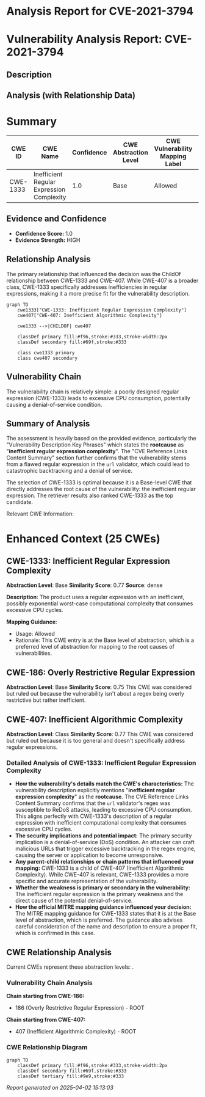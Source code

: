 # Analysis Report for CVE-2021-3794

# Vulnerability Analysis Report: CVE-2021-3794

## Description



## Analysis (with Relationship Data)

# Summary
| CWE ID  | CWE Name  | Confidence | CWE Abstraction Level | CWE Vulnerability Mapping Label | CWE-Vulnerability Mapping Notes |
|---|---|---|---|---|---|
| CWE-1333 | Inefficient Regular Expression Complexity | 1.0  | Base  | Allowed  | Primary CWE |

## Evidence and Confidence

*   **Confidence Score:** 1.0
*   **Evidence Strength:** HIGH

## Relationship Analysis
The primary relationship that influenced the decision was the ChildOf relationship between CWE-1333 and CWE-407. While CWE-407 is a broader class, CWE-1333 specifically addresses inefficiencies in regular expressions, making it a more precise fit for the vulnerability description.

```mermaid
graph TD
    cwe1333["CWE-1333: Inefficient Regular Expression Complexity"]
    cwe407["CWE-407: Inefficient Algorithmic Complexity"]
    
    cwe1333 -->|CHILDOF| cwe407
    
    classDef primary fill:#f96,stroke:#333,stroke-width:2px
    classDef secondary fill:#69f,stroke:#333
    
    class cwe1333 primary
    class cwe407 secondary
```

## Vulnerability Chain
The vulnerability chain is relatively simple: a poorly designed regular expression (CWE-1333) leads to excessive CPU consumption, potentially causing a denial-of-service condition.

## Summary of Analysis
The assessment is heavily based on the provided evidence, particularly the "Vulnerability Description Key Phrases" which states the **rootcause** as "**inefficient regular expression complexity**". The "CVE Reference Links Content Summary" section further confirms that the vulnerability stems from a flawed regular expression in the `url` validator, which could lead to catastrophic backtracking and a denial of service.

The selection of CWE-1333 is optimal because it is a Base-level CWE that directly addresses the root cause of the vulnerability: the inefficient regular expression. The retriever results also ranked CWE-1333 as the top candidate.

Relevant CWE Information:

# Enhanced Context (25 CWEs)

## CWE-1333: Inefficient Regular Expression Complexity
**Abstraction Level**: Base
**Similarity Score**: 0.77
**Source**: dense

**Description**:
The product uses a regular expression with an inefficient, possibly exponential worst-case computational complexity that consumes excessive CPU cycles.

**Mapping Guidance**:
- Usage: Allowed
- Rationale: This CWE entry is at the Base level of abstraction, which is a preferred level of abstraction for mapping to the root causes of vulnerabilities.

## CWE-186: Overly Restrictive Regular Expression
**Abstraction Level**: Base
**Similarity Score**: 0.75
This CWE was considered but ruled out because the vulnerability isn't about a regex being overly restrictive but rather inefficient.

## CWE-407: Inefficient Algorithmic Complexity
**Abstraction Level**: Class
**Similarity Score**: 0.77
This CWE was considered but ruled out because it is too general and doesn't specifically address regular expressions.

### Detailed Analysis of CWE-1333: Inefficient Regular Expression Complexity

*   **How the vulnerability's details match the CWE's characteristics:** The vulnerability description explicitly mentions "**inefficient regular expression complexity**" as the **rootcause**. The CVE Reference Links Content Summary confirms that the `url` validator's regex was susceptible to ReDoS attacks, leading to excessive CPU consumption. This aligns perfectly with CWE-1333's description of a regular expression with inefficient computational complexity that consumes excessive CPU cycles.
*   **The security implications and potential impact:** The primary security implication is a denial-of-service (DoS) condition. An attacker can craft malicious URLs that trigger excessive backtracking in the regex engine, causing the server or application to become unresponsive.
*   **Any parent-child relationships or chain patterns that influenced your mapping:** CWE-1333 is a child of CWE-407 (Inefficient Algorithmic Complexity). While CWE-407 is relevant, CWE-1333 provides a more specific and accurate representation of the vulnerability.
*   **Whether the weakness is primary or secondary in the vulnerability:** The inefficient regular expression is the primary weakness and the direct cause of the potential denial-of-service.
*   **How the official MITRE mapping guidance influenced your decision:** The MITRE mapping guidance for CWE-1333 states that it is at the Base level of abstraction, which is preferred. The guidance also advises careful consideration of the name and description to ensure a proper fit, which is confirmed in this case.


## CWE Relationship Analysis

Current CWEs represent these abstraction levels: .


### Vulnerability Chain Analysis

**Chain starting from CWE-186:**
- 186 (Overly Restrictive Regular Expression) - ROOT


**Chain starting from CWE-407:**
- 407 (Inefficient Algorithmic Complexity) - ROOT



### CWE Relationship Diagram

```mermaid
graph TD
    classDef primary fill:#f96,stroke:#333,stroke-width:2px
    classDef secondary fill:#69f,stroke:#333
    classDef tertiary fill:#9e9,stroke:#333
```



*Report generated on 2025-04-02 15:13:03*
